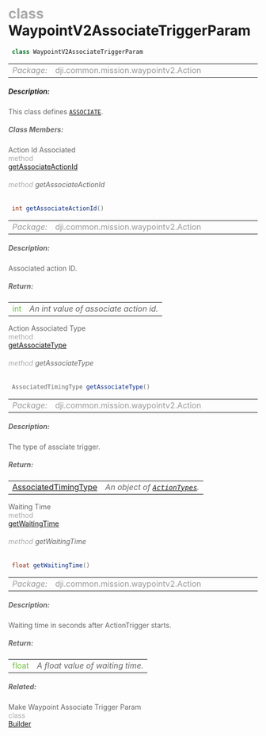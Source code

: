 <div class="article"><h1 ><font color="#AAA">class </font>WaypointV2AssociateTriggerParam</h1></div>

~~~java
 class WaypointV2AssociateTriggerParam 
~~~

<html><table class="table-supportedby"><tr valign="top"><td width=15%><font color="#999"><i>Package:</i></td><td width=85%><font color="#999">dji.common.mission.waypointv2.Action</td></tr></table></html>



##### Description:



<font color="#666">This class defines <code><a href="/Components/Missions/DJIWaypointV2Action.html#djiwaypointv2action_djiwaypointv2actiontriggertype_actionassociated">ASSOCIATE</a></code>.



##### Class Members:

<div class="api-row" id="djiwaypointv2trigger_djiwaypointv2associatetriggerparam_actionidassociated"><div class="api-col left">Action Id Associated</div><div class="api-col middle" style="color:#AAA">method</div><div class="api-col right"><a class="trigger" href="#djiwaypointv2trigger_djiwaypointv2associatetriggerparam_actionidassociated_inline">getAssociateActionId</a></div></div><div class="inline-doc" id="djiwaypointv2trigger_djiwaypointv2associatetriggerparam_actionidassociated_inline"

><div class="article"><h6 ><font color="#AAA">method </font>getAssociateActionId</h6></div>

~~~java
 int getAssociateActionId() 
~~~

<html><table class="table-supportedby"><tr valign="top"><td width=15%><font color="#999"><i>Package:</i></td><td width=85%><font color="#999">dji.common.mission.waypointv2.Action</td></tr></table></html>



##### Description:



<font color="#666">Associated action ID.



##### Return:

<html><table class="table-inline-parameters"><tr valign="top"><td><font color="#70BF41">int</td><td><font color="#666"><i>An int value of associate action id.</i></td></tr></table></html></div>

<div class="api-row" id="djiwaypointv2trigger_djiwaypointv2associatetriggerparam_actionassociatedtype"><div class="api-col left">Action Associated Type</div><div class="api-col middle" style="color:#AAA">method</div><div class="api-col right"><a class="trigger" href="#djiwaypointv2trigger_djiwaypointv2associatetriggerparam_actionassociatedtype_inline">getAssociateType</a></div></div><div class="inline-doc" id="djiwaypointv2trigger_djiwaypointv2associatetriggerparam_actionassociatedtype_inline"

><div class="article"><h6 ><font color="#AAA">method </font>getAssociateType</h6></div>

~~~java
 AssociatedTimingType getAssociateType() 
~~~

<html><table class="table-supportedby"><tr valign="top"><td width=15%><font color="#999"><i>Package:</i></td><td width=85%><font color="#999">dji.common.mission.waypointv2.Action</td></tr></table></html>



##### Description:



<font color="#666">The type of assciate trigger.



##### Return:

<html><table class="table-inline-parameters"><tr valign="top"><td><font color="#70BF41"><a href="/Components/Missions/DJIWaypointV2Action_ActionTypes.html#djiwaypointv2triggerassociatedtimingtype">AssociatedTimingType</a></td><td><font color="#666"><i>An object of <code><a href="/Components/Missions/DJIWaypointV2Action_ActionTypes.html#djiwaypointv2action_actiontypes">ActionTypes</a></code>.</i></td></tr></table></html></div>

<div class="api-row" id="djiwaypointv2trigger_djiwaypointv2associatetriggerparam_waitingtime"><div class="api-col left">Waiting Time</div><div class="api-col middle" style="color:#AAA">method</div><div class="api-col right"><a class="trigger" href="#djiwaypointv2trigger_djiwaypointv2associatetriggerparam_waitingtime_inline">getWaitingTime</a></div></div><div class="inline-doc" id="djiwaypointv2trigger_djiwaypointv2associatetriggerparam_waitingtime_inline"

><div class="article"><h6 ><font color="#AAA">method </font>getWaitingTime</h6></div>

~~~java
 float getWaitingTime() 
~~~

<html><table class="table-supportedby"><tr valign="top"><td width=15%><font color="#999"><i>Package:</i></td><td width=85%><font color="#999">dji.common.mission.waypointv2.Action</td></tr></table></html>



##### Description:



<font color="#666">Waiting time in seconds after ActionTrigger starts.



##### Return:

<html><table class="table-inline-parameters"><tr valign="top"><td><font color="#70BF41">float</td><td><font color="#666"><i>A float value of waiting time.</i></td></tr></table></html></div>



##### Related:

<div class="api-row" id="djiwaypointv2trigger_djiwaypointv2associatetriggerparam_builder"><div class="api-col left">Make Waypoint Associate Trigger Param</div><div class="api-col middle" style="color:#AAA">class</div><div class="api-col right"><a href="/Components/Missions/DJIWaypointV2Trigger_DJIWaypointV2AssociateTriggerParam_Builder.html">Builder</a></div></div>
